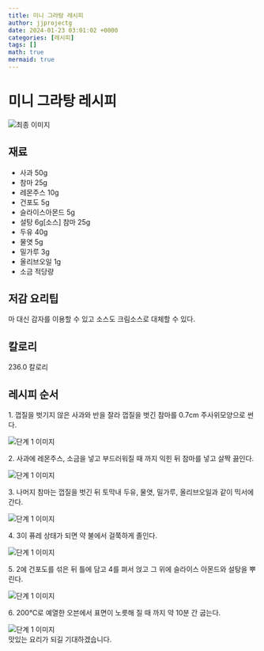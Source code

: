```yaml
---
title: 미니 그라탕 레시피
author: jjprojectg
date: 2024-01-23 03:01:02 +0000
categories: [레시피]
tags: []
math: true
mermaid: true
---
```

<meta name="og:type" content="website"/>
<meta charset="UTF-8"/>
<div class="header">
  <h1>미니 그라탕 레시피</h1>
</div>

<div class="container my-4">
  <div class="row">
    <div class="col-12 col-md-6">
      <div class="recipe-image">
        <img src="http://www.foodsafetykorea.go.kr/uploadimg/20141117/20141117053750_1416213470534.jpg" class="step-image" alt="최종 이미지"/>
      </div>
    </div>
    <div class="col-12 col-md-6">
      <div class="ingredients">
        <h2>재료</h2>
        <ul class="card">
          <li> 사과 50g </li>
          <li>  참마 25g </li>
          <li>  레몬주스 10g </li>
          <li>  건포도 5g </li>
          <li>  슬라이스아몬드 5g </li>
          <li>  설탕 6g[소스] 참마 25g </li>
          <li>  두유 40g </li>
          <li>  물엿 5g </li>
          <li>  밀가루 3g </li>
          <li>  올리브오일 1g </li>
          <li>  소금 적당량 </li>
</ul>
      </div>
    </div>
    <div class="col-12 col-md-6">
      <div class="ingredients">
        <h2>저감 요리팁</h2>
        <div class="card"> 
          <p>
            마 대신 감자를 이용할 수 있고 소스도 크림소스로 대체할 수 있다.
          </p>
        </div>
      </div>
      <div class="ingredients">
        <h2>칼로리</h2>
        <div class="card"> 
          <p>
            236.0 칼로리
          </p>
        </div>
      </div>
    </div>
  </div>

  <h2 class="my-4">레시피 순서</h2>
  <div class="card recipe-card">
    <div class="card-body recipe-step">
      <p class="card-text step-description">1. 껍질을 벗기지 않은 사과와 반을 잘라 껍질을 벗긴 참마를 0.7cm 주사위모양으로 썬다.</p>
      <img src="http://www.foodsafetykorea.go.kr/uploadimg/cook/1013-1.jpg" alt="단계 1 이미지" class="step-image"/>
    </div>
  </div>
  <div class="card recipe-card">
    <div class="card-body recipe-step">
      <p class="card-text step-description">2. 사과에 레몬주스, 소금을 넣고 부드러워질 때 까지 익힌 뒤 참마를 넣고 살짝 끓인다.</p>
      <img src="http://www.foodsafetykorea.go.kr/uploadimg/cook/1013-2.jpg" alt="단계 1 이미지" class="step-image"/>
    </div>
  </div>
  <div class="card recipe-card">
    <div class="card-body recipe-step">
      <p class="card-text step-description">3. 나머지 참마는 껍질을 벗긴 뒤 토막내 두유, 물엿, 밀가루, 올리브오일과 같이 믹서에 간다.</p>
      <img src="http://www.foodsafetykorea.go.kr/uploadimg/cook/1013-3.jpg" alt="단계 1 이미지" class="step-image"/>
    </div>
  </div>
  <div class="card recipe-card">
    <div class="card-body recipe-step">
      <p class="card-text step-description">4. 3이 퓨레 상태가 되면 약 불에서 걸쭉하게 졸인다.</p>
      <img src="http://www.foodsafetykorea.go.kr/uploadimg/cook/1013-4.jpg" alt="단계 1 이미지" class="step-image"/>
    </div>
  </div>
  <div class="card recipe-card">
    <div class="card-body recipe-step">
      <p class="card-text step-description">5. 2에 건포도를 섞은 뒤 틀에 담고 4를 펴서 얹고 그 위에 슬라이스 아몬드와 설탕을 뿌린다.</p>
      <img src="http://www.foodsafetykorea.go.kr/uploadimg/cook/1013-5.jpg" alt="단계 1 이미지" class="step-image"/>
    </div>
  </div>
  <div class="card recipe-card">
    <div class="card-body recipe-step">
      <p class="card-text step-description">6. 200℃로 예열한 오븐에서 표면이 노릇해 질 때 까지 약 10분 간 굽는다.</p>
      <img src="http://www.foodsafetykorea.go.kr/uploadimg/cook/1013-6.jpg" alt="단계 1 이미지" class="step-image"/>
    </div>
  </div>

</div>
맛있는 요리가 되길 기대하겠습니다.
